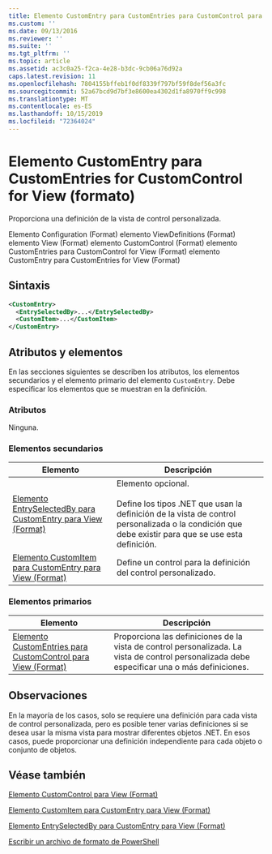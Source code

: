 ```yaml
---
title: Elemento CustomEntry para CustomEntries para CustomControl para View (Format) | Microsoft Docs
ms.custom: ''
ms.date: 09/13/2016
ms.reviewer: ''
ms.suite: ''
ms.tgt_pltfrm: ''
ms.topic: article
ms.assetid: ac3c0a25-f2ca-4e28-b3dc-9cb06a76d92a
caps.latest.revision: 11
ms.openlocfilehash: 7804155bffeb1f0df8339f797bf59f8def56a3fc
ms.sourcegitcommit: 52a67bcd9d7bf3e8600ea4302d1fa8970ff9c998
ms.translationtype: MT
ms.contentlocale: es-ES
ms.lasthandoff: 10/15/2019
ms.locfileid: "72364024"
---
```

# <a name="customentry-element-for-customentries-for-customcontrol-for-view-format"></a>Elemento CustomEntry para CustomEntries for CustomControl for View (formato)

Proporciona una definición de la vista de control personalizada.

Elemento Configuration (Format) elemento ViewDefinitions (Format) elemento View (Format) elemento CustomControl (Format) elemento CustomEntries para CustomControl for View (Format) elemento CustomEntry para CustomEntries for View (Format)

## <a name="syntax"></a>Sintaxis

```xml
<CustomEntry>
  <EntrySelectedBy>...</EntrySelectedBy>
  <CustomItem>...</CustomItem>
</CustomEntry>
```

## <a name="attributes-and-elements"></a>Atributos y elementos

En las secciones siguientes se describen los atributos, los elementos secundarios y el elemento primario del elemento `CustomEntry`. Debe especificar los elementos que se muestran en la definición.

### <a name="attributes"></a>Atributos

Ninguna.

### <a name="child-elements"></a>Elementos secundarios

|Elemento|Descripción|
|-------------|-----------------|
|[Elemento EntrySelectedBy para CustomEntry para View (Format)](./entryselectedby-element-for-customentry-for-customcontrol-for-view-format.md)|Elemento opcional.<br /><br /> Define los tipos .NET que usan la definición de la vista de control personalizada o la condición que debe existir para que se use esta definición.|
|[Elemento CustomItem para CustomEntry para View (Format)](./customitem-element-for-customentry-for-customcontrol-for-view-format.md)|Define un control para la definición del control personalizado.|

### <a name="parent-elements"></a>Elementos primarios

|Elemento|Descripción|
|-------------|-----------------|
|[Elemento CustomEntries para CustomControl para View (Format)](./customentries-element-for-customcontrol-for-view-format.md)|Proporciona las definiciones de la vista de control personalizada. La vista de control personalizada debe especificar una o más definiciones.|

## <a name="remarks"></a>Observaciones

En la mayoría de los casos, solo se requiere una definición para cada vista de control personalizada, pero es posible tener varias definiciones si se desea usar la misma vista para mostrar diferentes objetos .NET. En esos casos, puede proporcionar una definición independiente para cada objeto o conjunto de objetos.

## <a name="see-also"></a>Véase también

[Elemento CustomControl para View (Format)](./customcontrol-element-for-view-format.md)

[Elemento CustomItem para CustomEntry para View (Format)](./customitem-element-for-customentry-for-customcontrol-for-view-format.md)

[Elemento EntrySelectedBy para CustomEntry para View (Format)](./entryselectedby-element-for-customentry-for-customcontrol-for-view-format.md)

[Escribir un archivo de formato de PowerShell](./writing-a-powershell-formatting-file.md)
